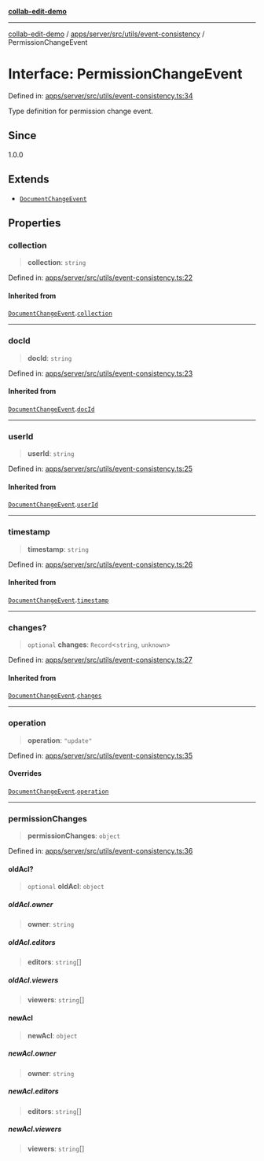[**collab-edit-demo**](../../../../../../README.md)

***

[collab-edit-demo](../../../../../../README.md) / [apps/server/src/utils/event-consistency](../README.md) / PermissionChangeEvent

# Interface: PermissionChangeEvent

Defined in: [apps/server/src/utils/event-consistency.ts:34](https://github.com/austyle-io/pub-sub-demo/blob/00b2f1e9b947d5e964db5c3be9502513c4374263/apps/server/src/utils/event-consistency.ts#L34)

Type definition for permission change event.

## Since

1.0.0

## Extends

- [`DocumentChangeEvent`](DocumentChangeEvent.md)

## Properties

### collection

> **collection**: `string`

Defined in: [apps/server/src/utils/event-consistency.ts:22](https://github.com/austyle-io/pub-sub-demo/blob/00b2f1e9b947d5e964db5c3be9502513c4374263/apps/server/src/utils/event-consistency.ts#L22)

#### Inherited from

[`DocumentChangeEvent`](DocumentChangeEvent.md).[`collection`](DocumentChangeEvent.md#collection)

***

### docId

> **docId**: `string`

Defined in: [apps/server/src/utils/event-consistency.ts:23](https://github.com/austyle-io/pub-sub-demo/blob/00b2f1e9b947d5e964db5c3be9502513c4374263/apps/server/src/utils/event-consistency.ts#L23)

#### Inherited from

[`DocumentChangeEvent`](DocumentChangeEvent.md).[`docId`](DocumentChangeEvent.md#docid)

***

### userId

> **userId**: `string`

Defined in: [apps/server/src/utils/event-consistency.ts:25](https://github.com/austyle-io/pub-sub-demo/blob/00b2f1e9b947d5e964db5c3be9502513c4374263/apps/server/src/utils/event-consistency.ts#L25)

#### Inherited from

[`DocumentChangeEvent`](DocumentChangeEvent.md).[`userId`](DocumentChangeEvent.md#userid)

***

### timestamp

> **timestamp**: `string`

Defined in: [apps/server/src/utils/event-consistency.ts:26](https://github.com/austyle-io/pub-sub-demo/blob/00b2f1e9b947d5e964db5c3be9502513c4374263/apps/server/src/utils/event-consistency.ts#L26)

#### Inherited from

[`DocumentChangeEvent`](DocumentChangeEvent.md).[`timestamp`](DocumentChangeEvent.md#timestamp)

***

### changes?

> `optional` **changes**: `Record`\<`string`, `unknown`\>

Defined in: [apps/server/src/utils/event-consistency.ts:27](https://github.com/austyle-io/pub-sub-demo/blob/00b2f1e9b947d5e964db5c3be9502513c4374263/apps/server/src/utils/event-consistency.ts#L27)

#### Inherited from

[`DocumentChangeEvent`](DocumentChangeEvent.md).[`changes`](DocumentChangeEvent.md#changes)

***

### operation

> **operation**: `"update"`

Defined in: [apps/server/src/utils/event-consistency.ts:35](https://github.com/austyle-io/pub-sub-demo/blob/00b2f1e9b947d5e964db5c3be9502513c4374263/apps/server/src/utils/event-consistency.ts#L35)

#### Overrides

[`DocumentChangeEvent`](DocumentChangeEvent.md).[`operation`](DocumentChangeEvent.md#operation)

***

### permissionChanges

> **permissionChanges**: `object`

Defined in: [apps/server/src/utils/event-consistency.ts:36](https://github.com/austyle-io/pub-sub-demo/blob/00b2f1e9b947d5e964db5c3be9502513c4374263/apps/server/src/utils/event-consistency.ts#L36)

#### oldAcl?

> `optional` **oldAcl**: `object`

##### oldAcl.owner

> **owner**: `string`

##### oldAcl.editors

> **editors**: `string`[]

##### oldAcl.viewers

> **viewers**: `string`[]

#### newAcl

> **newAcl**: `object`

##### newAcl.owner

> **owner**: `string`

##### newAcl.editors

> **editors**: `string`[]

##### newAcl.viewers

> **viewers**: `string`[]
